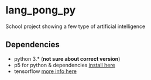 # lang_pong_py

School project showing a few type of artificial intelligence

## Dependencies
- python 3.\* (**not sure about correct version**)
- p5 for python & dependencies [install here](https://pypi.org/project/p5/)
- tensorflow [more info here](https://www.tensorflow.org/)

